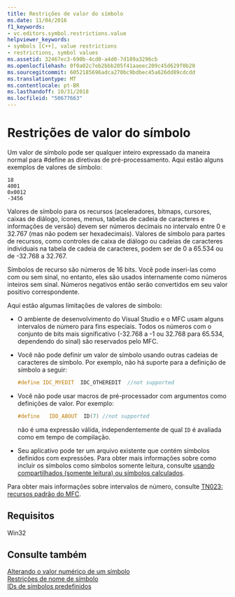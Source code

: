 ```yaml
---
title: Restrições de valor do símbolo
ms.date: 11/04/2016
f1_keywords:
- vc.editors.symbol.restrictions.value
helpviewer_keywords:
- symbols [C++], value restrictions
- restrictions, symbol values
ms.assetid: 32467ec3-690b-4cd0-a4d0-7d189a3296cb
ms.openlocfilehash: 0f0a02c7eb2bbb205f41aaeec209c45d629f0b20
ms.sourcegitcommit: 6052185696adca270bc9bdbec45a626dd89cdcdd
ms.translationtype: MT
ms.contentlocale: pt-BR
ms.lasthandoff: 10/31/2018
ms.locfileid: "50677663"
---
```

# <a name="symbol-value-restrictions"></a>Restrições de valor do símbolo

Um valor de símbolo pode ser qualquer inteiro expressado da maneira normal para #define as diretivas de pré-processamento. Aqui estão alguns exemplos de valores de símbolo:

```
18
4001
0x0012
-3456
```

Valores de símbolo para os recursos (aceleradores, bitmaps, cursores, caixas de diálogo, ícones, menus, tabelas de cadeia de caracteres e informações de versão) devem ser números decimais no intervalo entre 0 e 32.767 (mas não podem ser hexadecimais). Valores de símbolo para partes de recursos, como controles de caixa de diálogo ou cadeias de caracteres individuais na tabela de cadeia de caracteres, podem ser de 0 a 65.534 ou de -32.768 a 32.767.

Símbolos de recurso são números de 16 bits. Você pode inseri-las como com ou sem sinal, no entanto, eles são usados internamente como números inteiros sem sinal. Números negativos então serão convertidos em seu valor positivo correspondente.

Aqui estão algumas limitações de valores de símbolo:

- O ambiente de desenvolvimento do Visual Studio e o MFC usam alguns intervalos de número para fins especiais. Todos os números com o conjunto de bits mais significativo (-32.768 a -1 ou 32.768 para 65.534, dependendo do sinal) são reservados pelo MFC.

- Você não pode definir um valor de símbolo usando outras cadeias de caracteres de símbolo. Por exemplo, não há suporte para a definição de símbolo a seguir:

    ```cpp
    #define IDC_MYEDIT  IDC_OTHEREDIT  //not supported
    ```

- Você não pode usar macros de pré-processador com argumentos como definições de valor. Por exemplo:

    ```cpp
    #define   IDD_ABOUT  ID(7) //not supported
    ```

   não é uma expressão válida, independentemente de qual `ID` é avaliada como em tempo de compilação.

- Seu aplicativo pode ter um arquivo existente que contém símbolos definidos com expressões. Para obter mais informações sobre como incluir os símbolos como símbolos somente leitura, consulte [usando compartilhados (somente leitura) ou símbolos calculados](../windows/including-shared-read-only-or-calculated-symbols.md).

Para obter mais informações sobre intervalos de número, consulte [TN023: recursos padrão do MFC](../mfc/tn023-standard-mfc-resources.md).

## <a name="requirements"></a>Requisitos

Win32

## <a name="see-also"></a>Consulte também

[Alterando o valor numérico de um símbolo](../windows/changing-a-symbol-s-numeric-value.md)<br/>
[Restrições de nome de símbolo](../windows/symbol-name-restrictions.md)<br/>
[IDs de símbolos predefinidos](../windows/predefined-symbol-ids.md)